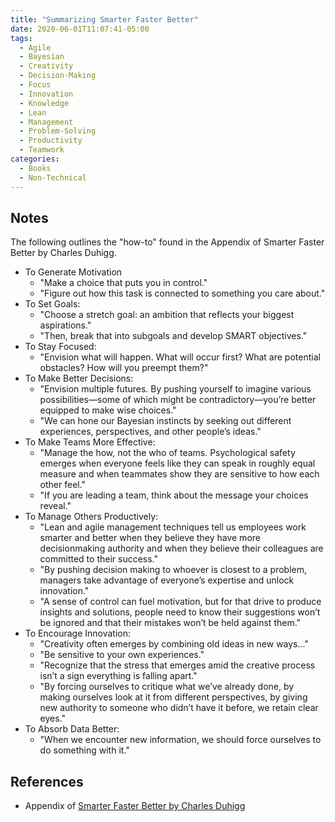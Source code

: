 ```yaml
---
title: "Summarizing Smarter Faster Better"
date: 2020-06-01T11:07:41-05:00
tags:
  - Agile
  - Bayesian
  - Creativity
  - Decision-Making
  - Focus
  - Innovation
  - Knowledge
  - Lean
  - Management
  - Problem-Solving
  - Productivity
  - Teamwork
categories:
  - Books
  - Non-Technical
---
```

## Notes

The following outlines the "how-to" found in the Appendix of Smarter Faster Better by Charles Duhigg.

* To Generate Motivation
  * "Make a choice that puts you in control."
  * "Figure out how this task is connected to something you care about."
* To Set Goals:
  * "Choose a stretch goal: an ambition that reflects your biggest aspirations."
  * "Then, break that into subgoals and develop SMART objectives."
* To Stay Focused:
  * "Envision what will happen. What will occur first? What are potential obstacles? How will you preempt them?"
* To Make Better Decisions:
  * "Envision multiple futures. By pushing yourself to imagine various possibilities—some of which might be contradictory—you’re better equipped to make wise choices."
  * "We can hone our Bayesian instincts by seeking out different experiences, perspectives, and other people’s ideas."
* To Make Teams More Effective:
  * "Manage the how, not the who of teams. Psychological safety emerges when everyone feels like they can speak in roughly equal measure and when teammates show they are sensitive to how each other feel."
  * "If you are leading a team, think about the message your choices reveal."
* To Manage Others Productively:
  * "Lean and agile management techniques tell us employees work smarter and better when they believe they have more decisionmaking authority and when they believe their colleagues are committed to their success."
  * "By pushing decision making to whoever is closest to a problem, managers take advantage of everyone’s expertise and unlock innovation."
  * "A sense of control can fuel motivation, but for that drive to produce insights and solutions, people need to know their suggestions won’t be ignored and that their mistakes won’t be held against them."
* To Encourage Innovation:
  * "Creativity often emerges by combining old ideas in new ways..."
  * "Be sensitive to your own experiences."
  * "Recognize that the stress that emerges amid the creative process isn’t a sign everything is falling apart."
  * "By forcing ourselves to critique what we’ve already done, by making ourselves look at it from different perspectives, by giving new authority to someone who didn’t have it before, we retain clear eyes."
* To Absorb Data Better:
  * "When we encounter new information, we should force ourselves to do something with it."

## References

* Appendix of [Smarter Faster Better by Charles Duhigg](https://www.goodreads.com/book/show/25733966-smarter-faster-better)
